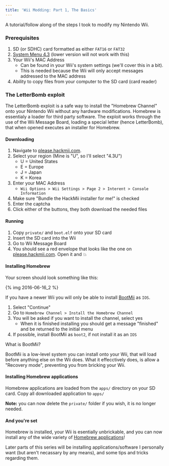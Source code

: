 ```yaml
---
title: 'Wii Modding: Part 1, The Basics'
---
```


A tutorial/follow along of the steps I took to modify my Nintendo Wii.

### Prerequisites
1. SD (or SDHC) card formatted as either `FAT16` or `FAT32`
2. [System Menu 4.3](//wiibrew.org/wiki/System_Menu_4.3) (lower version will not work with this)
3. Your Wii's MAC Address
	- Can be found in your Wii's system settings (we'll cover this in a bit).
	- This is needed because the Wii will only accept messages addressed to the MAC address
4. Ability to copy files from your computer to the SD card (card reader)

### The LetterBomb exploit

The LetterBomb exploit is a safe way to install the "Homebrew Channel" onto your Nintendo Wii without any hardware modifications. Homebrew is essentialy a loader for third party software. The exploit works through the use of the Wii Message Board, loading a special letter (hence LetterBomb), that when opened executes an installer for Homebrew.

#### Downloading
1. Navigate to [please.hackmii.com](//please.hackmii.com).
2. Select your region (Mine is "U", so I'll select "4.3U")
	- U = United States
	- E = Europe
	- J = Japan
	- K = Korea
3. Enter your MAC Address
	- `Wii Options > Wii Settings > Page 2 > Interent > Console Information`
4. Make sure "Bundle the HackMii installer for me!" is checked
5. Enter the captcha
6. Click either of the buttons, they both download the needed files

#### Running
1. Copy `private/` and `boot.elf` onto your SD card
2. Insert the SD card into the Wii
3. Go to Wii Message Board
4. You should see a red envelope that looks like the one on [please.hackmii.com](//please.hackmii.com). Open it and :boom:

#### Installing Homebrew
Your screen should look something like this:

{% img 2016-06-16_2 %}

If you have a newer Wii you will only be able to install [BootMii](//www.wiibrew.org/wiki/BootMii) as `IOS`.

1. Select "Continue"
2. Go to `Homebrew Channel > Install the Homebrew Channel`
3. You will be asked if you want to install the channel, select yes
	- When it is finished installing you should get a message "finished" and be returned to the initial menu
4. If possible, install BootMii as `boot2`, if not install it as an `IOS`

What is BootMii?

BootMii is a low-level system you can install onto your Wii, that will load before anything else on the Wii does. What it effecctively does, is allow a "Recovery mode", preventing you from bricking your Wii.

#### Installing Homebrew applications
Homebrew applications are loaded from the `apps/` directory on your SD card. Copy all downloaded application to `apps/`

**Note:** you can now delete the `private/` folder if you wish, it is no longer needed.

#### And you're set
Homebrew is installed, your Wii is esentially unbrickable, and you can now install any of the wide variety of [Homebrew applications](//wiibrew.org/wiki/Homebrew_applications)!

Later parts of this series will be installing applications/software I personally want (but aren't necassary by any means), and some tips and tricks regarding them.
